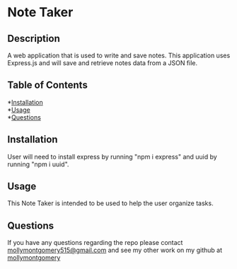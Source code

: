 # Note Taker

  ## Description
  A web application that is used to write and save notes. This application uses Express.js and will save and retrieve notes data from a JSON file.


  ## Table of Contents
  
  *[Installation](#installation)<br>
  *[Usage](#usage)<br>
  *[Questions](#questions)


  ## Installation
  User will need to install express by running "npm i express" and uuid by running "npm i uuid". 

  ## Usage
  This Note Taker is intended to be used to help the user organize tasks.

  ## Questions
  If you have any questions regarding the repo please contact mollymontgomery515@gmail.com and see my other work on my github at [mollymontgomery](https://www.github.com/mollymontgomery) 
